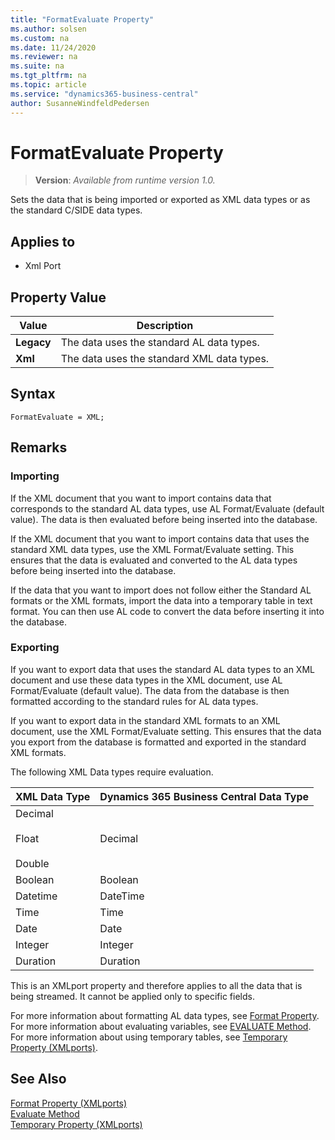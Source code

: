 ```yaml
---
title: "FormatEvaluate Property"
ms.author: solsen
ms.custom: na
ms.date: 11/24/2020
ms.reviewer: na
ms.suite: na
ms.tgt_pltfrm: na
ms.topic: article
ms.service: "dynamics365-business-central"
author: SusanneWindfeldPedersen
---
```

[//]: # (START>DO_NOT_EDIT)
[//]: # (IMPORTANT:Do not edit any of the content between here and the END>DO_NOT_EDIT.)
[//]: # (Any modifications should be made in the .xml files in the ModernDev repo.)
# FormatEvaluate Property
> **Version**: _Available from runtime version 1.0._

Sets the data that is being imported or exported as XML data types or as the standard C/SIDE data types.

## Applies to
-   Xml Port

## Property Value

|Value|Description|
|-----------|---------------------------------------|
|**Legacy**|The data uses the standard AL data types.|
|**Xml**|The data uses the standard XML data types.|

[//]: # (IMPORTANT: END>DO_NOT_EDIT)

## Syntax

```AL
FormatEvaluate = XML;
```

## Remarks  
  
### Importing  

If the XML document that you want to import contains data that corresponds to the standard AL data types, use AL Format/Evaluate (default value). The data is then evaluated before being inserted into the database.  
  
If the XML document that you want to import contains data that uses the standard XML data types, use the XML Format/Evaluate setting. This ensures that the data is evaluated and converted to the AL data types before being inserted into the database.  
  
 If the data that you want to import does not follow either the Standard AL formats or the XML formats, import the data into a temporary table in text format. You can then use AL code to convert the data before inserting it into the database.  
  
### Exporting

If you want to export data that uses the standard AL data types to an XML document and use these data types in the XML document, use AL Format/Evaluate (default value). The data from the database is then formatted according to the standard rules for AL data types.  
  
If you want to export data in the standard XML formats to an XML document, use the XML Format/Evaluate setting. This ensures that the data you export from the database is formatted and exported in the standard XML formats.  
  
The following XML Data types require evaluation.  
  
|**XML Data Type**|**Dynamics 365 Business Central Data Type**|  
|-----------------------|------------------------------------------|  
|Decimal<br /><br /> Float<br /><br /> Double|Decimal|  
|Boolean|Boolean|  
|Datetime|DateTime|  
|Time|Time|  
|Date|Date|  
|Integer|Integer|  
|Duration|Duration|  
  
This is an XMLport property and therefore applies to all the data that is being streamed. It cannot be applied only to specific fields.  
  
For more information about formatting AL data types, see [Format Property](devenv-format-property.md). For more information about evaluating variables, see [EVALUATE Method](../methods-auto/system/system-evaluate-method.md). For more information about using temporary tables, see [Temporary Property (XMLports)](devenv-temporary-xmlports-property.md).  
  
## See Also  

[Format Property (XMLports)](devenv-format-property.md)   
[Evaluate Method](../methods-auto/system/system-EVALUATE-method.md)   
[Temporary Property (XMLports)](devenv-temporary-xmlports-property.md)